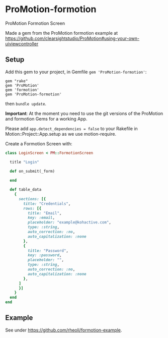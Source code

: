 # ProMotion-formotion

ProMotion Formotion Screen

Made a gem from the ProMotion formotion example at https://github.com/clearsightstudio/ProMotion#using-your-own-uiviewcontroller


## Setup

Add this gem to your project, in Gemfile `gem 'ProMotion-formotion'`:
```
gem "rake"
gem 'ProMotion'
gem 'formotion'
gem 'ProMotion-formotion'
```
then `bundle update`.

__Important__: At the moment you need to use the git versions of the ProMotion and formotion Gems for a working App.

Please add `app.detect_dependencies = false` to your Rakefile in Motion::Project::App.setup as we use motion-require.

Create a Formotion Screen with:
```ruby
class LoginScreen < PM::FormotionScreen

  title "Login"

  def on_submit(_form)
   
  end

  def table_data
    {
      sections: [{
        title: "Credentials",
        rows: [{
          title: "Email",
          key: :email,
          placeholder: "example@kohactive.com",
          type: :string,
          auto_correction: :no,
          auto_capitalization: :none
        },
        {
          title: "Password",
          key: :password,
          placeholder: "",
          type: :string,
          auto_correction: :no,
          auto_capitalization: :none
        },
      ]
      }]
    }
  end
end
``` 

## Example
See under https://github.com/rheoli/formotion-example.
